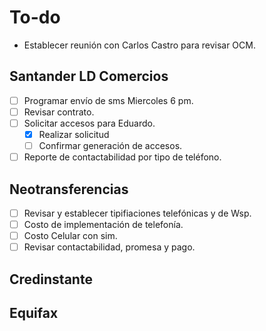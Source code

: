 # To-do
- Establecer reunión con Carlos Castro para revisar OCM.

## Santander LD Comercios
- [ ] Programar envío de sms Miercoles 6 pm.
- [ ] Revisar contrato.
- [ ] Solicitar accesos para Eduardo.
    - [x] Realizar solicitud
    - [ ] Confirmar generación de accesos.
- [ ] Reporte de contactabilidad por tipo de teléfono.

## Neotransferencias
- [ ] Revisar y establecer tipifiaciones telefónicas y de Wsp.
- [ ] Costo de implementación de telefonía.
- [ ] Costo Celular con sim.
- [ ] Revisar contactabilidad, promesa y pago.

## Credinstante

## Equifax

